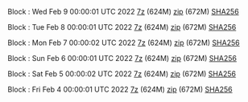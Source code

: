 Block : Wed Feb  9 00:00:01 UTC 2022 [7z](https://transfer.sh/XIixQS/bootstrap.dat.20220209.7z) (624M) [zip](https://transfer.sh/Ll7b9I/bootstrap.dat.20220209.zip) (672M) [SHA256](https://transfer.sh/naywbz/sha256.txt)

Block : Tue Feb  8 00:00:01 UTC 2022 [7z](https://transfer.sh/7t0kv6/bootstrap.dat.20220208.7z) (624M) [zip](https://transfer.sh/iX1lzW/bootstrap.dat.20220208.zip) (672M) [SHA256](https://transfer.sh/KcdOdB/sha256.txt)

Block : Mon Feb  7 00:00:02 UTC 2022 [7z](https://transfer.sh/0PVi1I/bootstrap.dat.20220207.7z) (624M) [zip](https://transfer.sh/1nGAyx/bootstrap.dat.20220207.zip) (672M) [SHA256](https://transfer.sh/I8Cmv5/sha256.txt)

Block : Sun Feb  6 00:00:01 UTC 2022 [7z](https://transfer.sh/Dvu08q/bootstrap.dat.20220206.7z) (624M) [zip](https://transfer.sh/NoGule/bootstrap.dat.20220206.zip) (672M) [SHA256](https://transfer.sh/qj3EFd/sha256.txt)

Block : Sat Feb  5 00:00:02 UTC 2022 [7z](https://transfer.sh/5hIUVj/bootstrap.dat.20220205.7z) (624M) [zip](https://transfer.sh/xaT2AE/bootstrap.dat.20220205.zip) (672M) [SHA256](https://transfer.sh/jxBX6J/sha256.txt)

Block : Fri Feb  4 00:00:01 UTC 2022 [7z](https://transfer.sh/d6PPKw/bootstrap.dat.20220204.7z) (624M) [zip](https://transfer.sh/wr4baV/bootstrap.dat.20220204.zip) (672M) [SHA256](https://transfer.sh/jpGQJA/sha256.txt)
